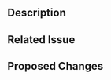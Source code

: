 ## Description

<!-- Describe your changes in detail -->

## Related Issue

<!-- Please make a link of related -->

## Proposed Changes

<!-- Please write a short description -->

